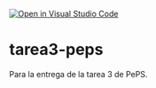 [![Open in Visual Studio Code](https://classroom.github.com/assets/open-in-vscode-f059dc9a6f8d3a56e377f745f24479a46679e63a5d9fe6f495e02850cd0d8118.svg)](https://classroom.github.com/online_ide?assignment_repo_id=5984679&assignment_repo_type=AssignmentRepo)
# tarea3-peps
Para la entrega de la tarea 3 de PePS.
